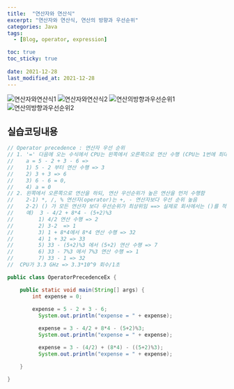 ```yaml
---
title:  "연산자와 연산식"
excerpt: "연산자와 연산식, 연산의 방향과 우선순위"
categories: Java
tags:
  - [Blog, operator, expression]

toc: true
toc_sticky: true
 
date: 2021-12-28
last_modified_at: 2021-12-28
---
```


![연산자와연산식1](https://user-images.githubusercontent.com/95912146/147517222-8701b877-4ef8-407c-978a-5054dbb35ef0.png)
![연산자와연산식2](https://user-images.githubusercontent.com/95912146/147517226-45b4a0ee-aeb5-492b-a0c2-af87fd84545e.png)
![연산의방향과우선순위1](https://user-images.githubusercontent.com/95912146/147517236-d863cbab-f5e4-4904-a113-48e92a4a6f53.png)
![연산의방향과우선순위2](https://user-images.githubusercontent.com/95912146/147517237-5a1084f3-dd73-417f-bda5-e42905ac8f40.png)

## **실습코딩내용**
```java
// Operator precedence : 연산자 우선 순위
// 1. '=' 다음에 오는 수식에서 CPU는 왼쪽에서 오른쪽으로 연산 수행 (CPU는 1번에 최대 2개의 피연산자(operand)에 대해 연산 수행 가능)
//	  a = 5 - 2 + 3 - 6 => 
//    1) 5 - 2 부터 연산 수행 => 3
//    2) 3 + 3 => 6 
//    3) 6 - 6 = 0,
//    4) a = 0
// 2. 왼쪽에서 오른쪽으로 연산을 하되, 연산 우선순위가 높은 연산을 먼저 수행함
//    2-1) *, /, % 연산자(operator)는 +, - 연산자보다 우선 순위 높음
//    2-2) () 가 모든 연산자 보다 우선순위가 최상위임 ==> 실제로 회사에서는 ()를 적극 사용 권장
//    예)  3 - 4/2 + 8*4 - (5+2)%3
//        1) 4/2 연산 수행 => 2
//		  2) 3-2  => 1
//		  3) 1 + 8*4에서 8*4 연산 수행 => 32
//		  4) 1 + 32 => 33
//		  5) 33 - (5+2)%3 에서 (5+2) 연산 수행 => 7
//		  6) 33 - 7%3 에서 7%3 연산 수행 => 1
//		  7) 33 - 1 => 32
//	CPU가 3.3 GHz => 3.3*10^9 회수/1초

public class OperatorPrecedenceEx {

	public static void main(String[] args) {
		int expense = 0;
		
		expense = 5 - 2 + 3 - 6;
	      System.out.println("expense = " + expense);

	      expense = 3 - 4/2 + 8*4 - (5+2)%3;
	      System.out.println("expense = " + expense);

	      expense = 3 - (4/2) + (8*4) - ((5+2)%3);
	      System.out.println("expense = " + expense);

	}

}
```